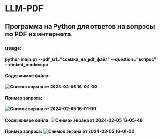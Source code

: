 # LLM-PDF

## Программа на Python для ответов на вопросы по PDF из интернета.

### usage:
#### python main.py --pdf_url="ссылка_на_pdf_файл" --question="вопрос" --embed_mode=cpu


#### Содержимое файла: 
#### ![Снимок экрана от 2024-02-05 16-04-09](https://github.com/JohannFaust666/LLM-PDF/assets/123825756/b212d125-39e0-4822-82a1-42f1591805ce)
#### Пример запроса:
#### ![Снимок экрана от 2024-02-05 16-01-00](https://github.com/JohannFaust666/LLM-PDF/assets/123825756/0836baf1-20a8-44f6-9e8c-f407ea7bd599)

#### Содержимое файла: ![Снимок экрана от 2024-02-05 16-05-48](https://github.com/JohannFaust666/LLM-PDF/assets/123825756/ecca281c-3f16-43a0-81a1-d3a307d07ad8)
#### Пример запроса: ![Снимок экрана от 2024-02-05 16-01-00](https://github.com/JohannFaust666/LLM-PDF/assets/123825756/0d35dbdd-cad0-4f17-8343-b11a3e01e23b)
